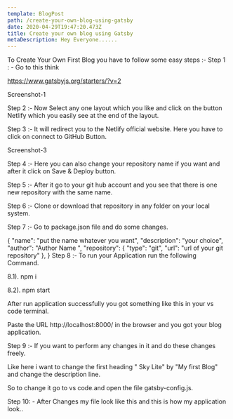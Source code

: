 ```yaml
---
template: BlogPost
path: /create-your-own-blog-using-gatsby
date: 2020-04-29T19:47:20.473Z
title: Create your own blog using Gatsby
metaDescription: Hey Everyone......
---
```

To Create Your Own First Blog you have to follow some easy steps :- Step 1 : - Go to this think

<https://www.gatsbyjs.org/starters/?v=2>

Screenshot-1

Step 2 :- Now Select any one layout which you like and click on the button Netlify which you easily see at the end of the layout.

Step 3 :- It will redirect you to the Netlify official website. Here you have to click on connect to GitHub Button.

Screenshot-3

Step 4 :- Here you can also change your repository name if you want and after it click on Save & Deploy button.

Step 5 :- After it go to your git hub account and you see that there is one new repository with the same name.

Step 6 :- Clone or download that repository in any folder on your local system.

Step 7 :- Go to package.json file and do some changes.

{   "name": "put the name whatever you want",
  "description": "your choice",
  "author": "Author Name <Authormailid>",   "repository": {
    "type": "git",
    "url": "url of your git repository"
      },
   }
Step 8 :- To run your Application run the following Command.

8.1). npm i

8.2). npm start

After run application successfully you got something like this in your vs code terminal.

Paste the URL http://localhost:8000/ in the browser and you got your blog application.

Step 9 :- If you want to perform any changes in it and do these changes freely.

Like here i want to change the first heading " Sky Lite" by "My first Blog" and change the description line.

So to change it go to vs code.and open the file gatsby-config.js.

Step 10: - After Changes my file look like this and this is how my application look..